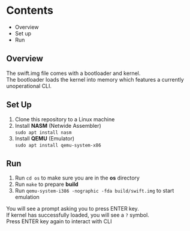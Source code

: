 # Contents
- Overview
- Set up
- Run

## Overview
The swift.img file comes with a bootloader and kernel. <br>
The bootloader loads the kernel into memory which features a currently unoperational CLI.

## Set Up
1. Clone this repository to a Linux machine
2. Install __NASM__ (Netwide Assembler)
   <br>`sudo apt install nasm` 
3. Install __QEMU__ (Emulator)
   <br>`sudo apt install qemu-system-x86`

## Run
1. Run `cd os` to make sure you are in the __os__ directory
2. Run `make` to prepare __build__
3. Run `qemu-system-i386 -nographic -fda build/swift.img` to start emulation

You will see a prompt asking you to press ENTER key.<br>
If kernel has successfully loaded, you will see a `?` symbol.
<br>
Press ENTER key again to interact with CLI
